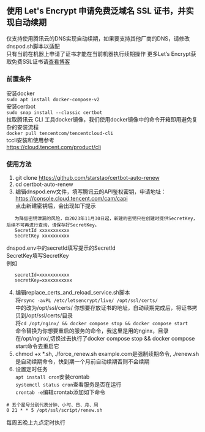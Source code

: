 ## 使用 Let's Encrypt 申请免费泛域名 SSL 证书，并实现自动续期
仅支持使用腾讯云的DNS实现自动续期，如果要支持其他厂商的DNS，请修改dnspod.sh脚本以适配  
只有当前在机器上申请了证书才能在当前机器执行续期操作
更多Let‘s Encrypt获取免费SSL证书请[查看博客](https://starstao.com/2025/05/use-lets-encrypt-to-get-free-ssl-certificates-and-auto-renew-with-scripts-on-tencent-cloud)
### 前置条件
安装docker  
`sudo apt install docker-compose-v2`  
安装certbot  
`sudo snap install --classic certbot`  
拉取腾讯云 CLI 工具docker镜像，我们使用docker镜像中的命令开箱即用避免复杂的安装流程  
`docker pull tencentcom/tencentcloud-cli`  
tccli安装和使用参考  
https://cloud.tencent.com/product/cli
### 使用方法
1. git clone https://github.com/starstao/certbot-auto-renew
2. cd certbot-auto-renew
3. 编辑dnspod.env文件，填写腾讯云的API鉴权密钥，申请地址：https://console.cloud.tencent.com/cam/capi    
   点击新建密钥后，会出现如下提示  
```
   为降低密钥泄漏的风险，自2023年11月30日起，新建的密钥只在创建时提供SecretKey，后续不可再进行查询，请保存好SecretKey。
   SecretId xxxxxxxxxxx
   SecretKey xxxxxxxxxx
```
   dnspod.env中的secretId填写提示的SecretId  
   SecretKey填写SecretKey  
   例如  
```
   secretId=xxxxxxxxxxx
   secretKey=xxxxxxxxxxx
```
4. 编辑replace_certs_and_reload_service.sh脚本  
将`rsync -avPL /etc/letsencrypt/live/ /opt/ssl/certs/`  
中的改为/opt/ssl/certs/
你想要存放证书的地址，自动续期完成后，将证书拷贝到/opt/ssl/certs/目录  
将`cd /opt/nginx/ && docker compose stop && docker compose start`  
命令替换为你想要重启的服务的命令，我这里是用的nginx，目录在/opt/nginx/,切换过去执行了docker compose stop && docker compose start命令去重启它
5. chmod +x *.sh, ./force_renew.sh example.com是强制续期命令, ./renew.sh 是自动续期命令，快到期一个月前自动续期否则不会续期
6. 设置定时任务  
  `apt install cron`安装crontab  
  `systemctl status cron`查看服务是否在运行  
  `crontab -e`编辑crontab添加如下命令  
```
# 五个星号分别代表分钟、小时、日、月、周
0 21 * * 5 /opt/ssl/script/renew.sh
```
  每周五晚上九点定时执行